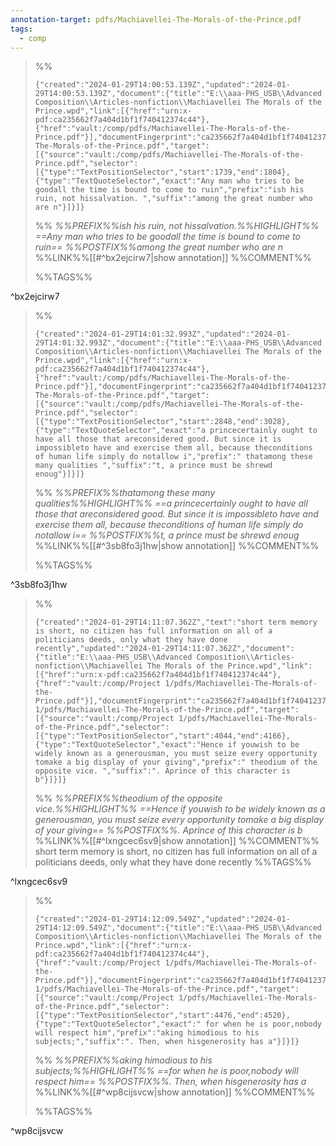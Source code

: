 ```yaml
---
annotation-target: pdfs/Machiavellei-The-Morals-of-the-Prince.pdf
tags:
  - comp
---
```



>%%
>```annotation-json
>{"created":"2024-01-29T14:00:53.139Z","updated":"2024-01-29T14:00:53.139Z","document":{"title":"E:\\aaa-PHS_USB\\Advanced Composition\\Articles-nonfiction\\Machiavellei The Morals of the Prince.wpd","link":[{"href":"urn:x-pdf:ca235662f7a404d1bf1f740412374c44"},{"href":"vault:/comp/pdfs/Machiavellei-The-Morals-of-the-Prince.pdf"}],"documentFingerprint":"ca235662f7a404d1bf1f740412374c44"},"uri":"vault:/comp/pdfs/Machiavellei-The-Morals-of-the-Prince.pdf","target":[{"source":"vault:/comp/pdfs/Machiavellei-The-Morals-of-the-Prince.pdf","selector":[{"type":"TextPositionSelector","start":1739,"end":1804},{"type":"TextQuoteSelector","exact":"Any man who tries to be goodall the time is bound to come to ruin","prefix":"ish his ruin, not hissalvation. ","suffix":"among the great number who are n"}]}]}
>```
>%%
>*%%PREFIX%%ish his ruin, not hissalvation.%%HIGHLIGHT%% ==Any man who tries to be goodall the time is bound to come to ruin== %%POSTFIX%%among the great number who are n*
>%%LINK%%[[#^bx2ejcirw7|show annotation]]
>%%COMMENT%%
>
>%%TAGS%%
>
^bx2ejcirw7


>%%
>```annotation-json
>{"created":"2024-01-29T14:01:32.993Z","updated":"2024-01-29T14:01:32.993Z","document":{"title":"E:\\aaa-PHS_USB\\Advanced Composition\\Articles-nonfiction\\Machiavellei The Morals of the Prince.wpd","link":[{"href":"urn:x-pdf:ca235662f7a404d1bf1f740412374c44"},{"href":"vault:/comp/pdfs/Machiavellei-The-Morals-of-the-Prince.pdf"}],"documentFingerprint":"ca235662f7a404d1bf1f740412374c44"},"uri":"vault:/comp/pdfs/Machiavellei-The-Morals-of-the-Prince.pdf","target":[{"source":"vault:/comp/pdfs/Machiavellei-The-Morals-of-the-Prince.pdf","selector":[{"type":"TextPositionSelector","start":2848,"end":3028},{"type":"TextQuoteSelector","exact":"a princecertainly ought to have all those that areconsidered good. But since it is impossibleto have and exercise them all, because theconditions of human life simply do notallow i","prefix":" thatamong these many qualities ","suffix":"t, a prince must be shrewd enoug"}]}]}
>```
>%%
>*%%PREFIX%%thatamong these many qualities%%HIGHLIGHT%% ==a princecertainly ought to have all those that areconsidered good. But since it is impossibleto have and exercise them all, because theconditions of human life simply do notallow i== %%POSTFIX%%t, a prince must be shrewd enoug*
>%%LINK%%[[#^3sb8fo3j1hw|show annotation]]
>%%COMMENT%%
>
>%%TAGS%%
>
^3sb8fo3j1hw


>%%
>```annotation-json
>{"created":"2024-01-29T14:11:07.362Z","text":"short term memory is short, no citizen has full information on all of a politicians deeds, only what they have done recently","updated":"2024-01-29T14:11:07.362Z","document":{"title":"E:\\aaa-PHS_USB\\Advanced Composition\\Articles-nonfiction\\Machiavellei The Morals of the Prince.wpd","link":[{"href":"urn:x-pdf:ca235662f7a404d1bf1f740412374c44"},{"href":"vault:/comp/Project 1/pdfs/Machiavellei-The-Morals-of-the-Prince.pdf"}],"documentFingerprint":"ca235662f7a404d1bf1f740412374c44"},"uri":"vault:/comp/Project 1/pdfs/Machiavellei-The-Morals-of-the-Prince.pdf","target":[{"source":"vault:/comp/Project 1/pdfs/Machiavellei-The-Morals-of-the-Prince.pdf","selector":[{"type":"TextPositionSelector","start":4044,"end":4166},{"type":"TextQuoteSelector","exact":"Hence if youwish to be widely known as a generousman, you must seize every opportunity tomake a big display of your giving","prefix":" theodium of the opposite vice. ","suffix":". Aprince of this character is b"}]}]}
>```
>%%
>*%%PREFIX%%theodium of the opposite vice.%%HIGHLIGHT%% ==Hence if youwish to be widely known as a generousman, you must seize every opportunity tomake a big display of your giving== %%POSTFIX%%. Aprince of this character is b*
>%%LINK%%[[#^lxngcec6sv9|show annotation]]
>%%COMMENT%%
>short term memory is short, no citizen has full information on all of a politicians deeds, only what they have done recently
>%%TAGS%%
>
^lxngcec6sv9


>%%
>```annotation-json
>{"created":"2024-01-29T14:12:09.549Z","updated":"2024-01-29T14:12:09.549Z","document":{"title":"E:\\aaa-PHS_USB\\Advanced Composition\\Articles-nonfiction\\Machiavellei The Morals of the Prince.wpd","link":[{"href":"urn:x-pdf:ca235662f7a404d1bf1f740412374c44"},{"href":"vault:/comp/Project 1/pdfs/Machiavellei-The-Morals-of-the-Prince.pdf"}],"documentFingerprint":"ca235662f7a404d1bf1f740412374c44"},"uri":"vault:/comp/Project 1/pdfs/Machiavellei-The-Morals-of-the-Prince.pdf","target":[{"source":"vault:/comp/Project 1/pdfs/Machiavellei-The-Morals-of-the-Prince.pdf","selector":[{"type":"TextPositionSelector","start":4476,"end":4520},{"type":"TextQuoteSelector","exact":" for when he is poor,nobody will respect him","prefix":"aking himodious to his subjects;","suffix":". Then, when hisgenerosity has a"}]}]}
>```
>%%
>*%%PREFIX%%aking himodious to his subjects;%%HIGHLIGHT%% ==for when he is poor,nobody will respect him== %%POSTFIX%%. Then, when hisgenerosity has a*
>%%LINK%%[[#^wp8cijsvcw|show annotation]]
>%%COMMENT%%
>
>%%TAGS%%
>
^wp8cijsvcw
